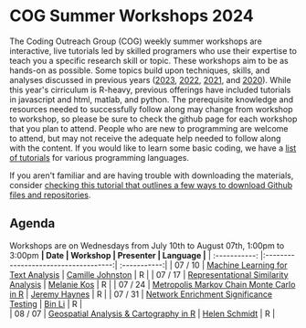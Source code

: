 # COG Summer Workshops 2024

The Coding Outreach Group (COG) weekly summer workshops are interactive, live tutorials led by skilled programers who use their expertise to teach you a specific research skill or topic. These workshops aim to be as hands-on as possible. Some topics build upon techniques, skills, and analyses discussed in previous years ([2023](https://github.com/TU-Coding-Outreach-Group/cog_summer_workshops_2023), [2022](https://github.com/TU-Coding-Outreach-Group/cog_summer_workshops_2022), [2021](https://github.com/TU-Coding-Outreach-Group/cog_summer_workshops_2021), and [2020](https://github.com/TU-Coding-Outreach-Group/cog_summer_workshops_2020)). While this year's cirriculum is R-heavy, previous offerings have included tutorials in javascript and html, matlab, and python. The prerequisite knowledge and resources needed to successfully follow along may change from workshop to workshop, so please be sure to check the github page for each workshop that you plan to attend. People who are new to programming are welcome to attend, but may not receive the adequate help needed to follow along with the content. If you would like to learn some basic coding, we have a [list of tutorials](https://github.com/TU-Coding-Outreach-Group/Tutorials/blob/master/index.md) for various programming languages.

If you aren't familiar and are having trouble with downloading the materials, consider [checking this tutorial that outlines a few ways to download Github files and repositories](https://blog.hubspot.com/website/download-from-github).

## Agenda
Workshops are on Wednesdays from July 10th to August 07th, 1:00pm to 3:00pm
**| Date        | Workshop       | Presenter  | Language    |**
| :-----------: |:------------------------------------:| :-----------:|
| 07 / 10    | [Machine Learning for Text Analysis](https://github.com/TU-Coding-Outreach-Group/cog_summer_workshops_2024/tree/main/ml_for_text_analysis)  | [Camille Johnston]() | R |
| 07 / 17    | [Representational Similarity Analysis](https://github.com/TU-Coding-Outreach-Group/cog_summer_workshops_2024/tree/main/rsa_in_r)   | [Melanie Kos]() | R |
| 07 / 24    | [Metropolis Markov Chain Monte Carlo in R](https://github.com/TU-Coding-Outreach-Group/cog_summer_workshops_2024/tree/main/metro_mcmc_in_r)  | [Jeremy Haynes]() | R |
| 07 / 31    | [Network Enrichment Significance Testing](https://github.com/TU-Coding-Outreach-Group/cog_summer_workshops_2024/tree/main/nest_in_r) | [Bin Li]() | R |                          
| 08 / 07    | [Geospatial Analysis & Cartography in R](https://github.com/TU-Coding-Outreach-Group/cog_summer_workshops_2024/tree/main/geo_analysis_in_r) | [Helen Schmidt]() | R |
